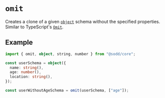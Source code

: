 # `omit`

Creates a clone of a given [`object`](/api/schemas/object) schema without the specified properties. Similar to TypeScript's [`Omit`](https://www.typescriptlang.org/docs/handbook/utility-types.html#omittype-keys).

## Example

```ts
import { omit, object, string, number } from "@sodd/core";

const userSchema = object({
  name: string(),
  age: number(),
  location: string(),
});

const userWithoutAgeSchema = omit(userSchema, ["age"]);
```
